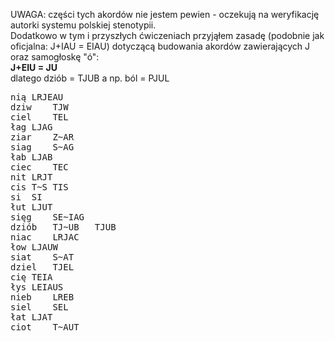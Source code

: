 UWAGA: części tych akordów nie jestem pewien - oczekują na weryfikację autorki systemu polskiej stenotypii.  
Dodatkowo w tym i przyszłych ćwiczeniach przyjąłem zasadę (podobnie jak oficjalna: J+IAU = EIAU) dotyczącą budowania akordów zawierających J oraz samogłoskę  "ó":  
**J+EIU = JU**  
dlatego dziób = TJUB a np. ból = PJUL

<pre>
nią	LRJEAU	  
dziw	TJW	  
ciel	TEL	  
łag	LJAG	  
ziar	Z~AR	  
siag	S~AG	  
łab	LJAB	  
ciec	TEC	  
nit	LRJT	  
cis	T~S	TIS
si	SI	  
łut	LJUT	  
sięg	SE~IAG	  
dziób	TJ~UB	TJUB
niac	LRJAC	  
łow	LJAUW	  
siat	S~AT	  
dziel	TJEL	  
cię	TEIA	  
łys	LEIAUS	  
nieb	LREB	  
siel	SEL	  
łat	LJAT	  
ciot	T~AUT	  
</pre>
